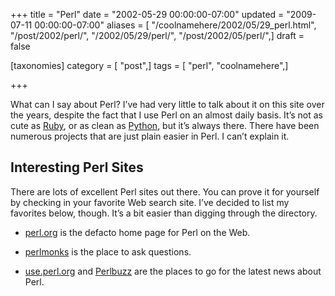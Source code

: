 +++
title = "Perl"
date = "2002-05-29 00:00:00-07:00"
updated = "2009-07-11 00:00:00-07:00"
aliases = [ "/coolnamehere/2002/05/29_perl.html", "/post/2002/perl/", "/2002/05/29/perl/", "/post/2002/05/perl/",]
draft = false

[taxonomies]
category = [ "post",]
tags = [ "perl", "coolnamehere",]

+++

What can I say about Perl? I’ve had very little to talk about it on this
site over the years, despite the fact that I use Perl on an almost daily
basis. It’s not as cute as [Ruby](/tags/ruby/), or as clean as
[Python](/tags/python/), but it’s always there. There have been numerous
projects that are just plain easier in Perl. I can’t explain it.

## Interesting Perl Sites

There are lots of excellent Perl sites out there. You can prove it for
yourself by checking in your favorite Web search site. I’ve decided to
list my favorites below, though. It’s a bit easier than digging through
the directory.

  - [perl.org](http://perl.org/) is the defacto home page for Perl on
    the Web.

  - [perlmonks](http://perlmonks.org/) is the place to ask questions.

  - [use.perl.org](http://use.perl.org/) and
    [Perlbuzz](http://perlbuzz.com) are the places to go for the latest
    news about Perl.